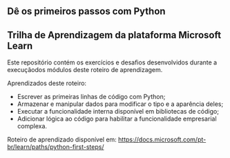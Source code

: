 ## Dê os primeiros passos com Python
## Trilha de Aprendizagem da plataforma Microsoft Learn

Este repositório contém os exercícios e desafios desenvolvidos durante a execuçãodos módulos deste roteiro de aprendizagem.

Aprendizados deste roteiro:
- Escrever as primeiras linhas de código com Python;
- Armazenar e manipular dados para modificar o tipo e a aparência deles;
- Executar a funcionalidade interna disponível em bibliotecas de código;
- Adicionar lógica ao código para habilitar a funcionalidade empresarial complexa.

Roteiro de aprendizado disponível em:
https://docs.microsoft.com/pt-br/learn/paths/python-first-steps/

